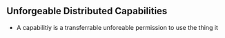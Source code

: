 ## Unforgeable Distributed Capabilities
- A capabilitiy is a transferrable unforeable permission to use the thing it